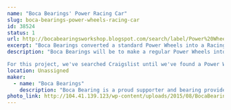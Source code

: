 ```yaml
---
name: "Boca Bearings' Power Racing Car"
slug: boca-bearings-power-wheels-racing-car
id: 38524
status: 1
url: http://bocabearingsworkshop.blogspot.com/search/label/Power%20Wheels%20Dune%20Racer
excerpt: "Boca Bearings converted a standard Power Wheels into a Racing Power Wheels to participate in the Power Racing Series. The Power Racing Series is a series of races where teams race each other with power wheels that they have modified to go much faster than their stock speed. The series also includes an endurance race of 75 minutes. It's a series where people can learn new things and skills and to simply have fun."
description: "Boca Bearings will be to make a regular Power Wheels into a Racing Power Wheels to participate in the Power Racing Series. The Power Racing Series is a series of races where teams race each other with power wheels that they have modified to go much faster than their stock speed. The series also includes an endurance race of 75 minutes. It's a series where people can learn new things and skills and to simply have fun.

For this project, we've searched Craigslist until we've found a Power Wheels that we thought was best for the project. A used Power Wheels was desired since we are going to mostly just keep the plastic covering of the Power Wheels and not use the stock motor or throttle. The Power Wheels we ended up going with is the Power Wheels Dune Racer."
location: Unassigned
maker:
  - name: "Boca Bearings"
    description: "Boca Bearing is a proud supporter and bearing provider for makers all over the world. Based in South Florida, Boca Bearings provides all types of bearings for robotics, remote-controlled aircraft, 3D printers, industrial equipment- you name it! If it rotates, it probably has our bearing inside of it! "
photo_link: http://104.41.139.123/wp-content/uploads/2015/08/BocaBearings-Logo-Tagline-1024x427.jpg
---
```

